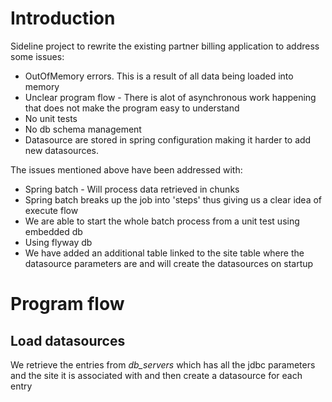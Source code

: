 # Introduction

Sideline project to rewrite the existing partner billing application to address some issues:

* OutOfMemory errors. This is a result of all data being loaded into memory
* Unclear program flow - There is alot of asynchronous work happening that does not make the program easy to understand
* No unit tests
* No db schema management
* Datasource are stored in spring configuration making it harder to add new datasources.

The issues mentioned above have been addressed with:

* Spring batch - Will process data retrieved in chunks
* Spring batch breaks up the job into 'steps' thus giving us a clear idea of execute flow
* We are able to start the whole batch process from a unit test using embedded db
* Using flyway db
* We have added an additional table linked to the site table where the datasource parameters are and will create the datasources on startup

# Program flow


## Load datasources

We retrieve the entries from *db_servers* which has all the jdbc parameters and the site it is associated with and then create a datasource for each entry



